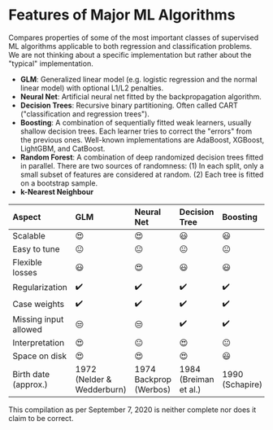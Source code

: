 # Features of Major ML Algorithms

Compares properties of some of the most important classes of supervised ML algorithms applicable to both regression and classification problems. We are not thinking about a specific implementation but rather about the "typical" implementation.

- **GLM**: Generalized linear model (e.g. logistic regression and the normal linear model) with optional L1/L2 penalties.
- **Neural Net**: Artificial neural net fitted by the backpropagation algorithm.
- **Decision Trees**: Recursive binary partitioning. Often called CART ("classification and regression trees").
- **Boosting**: A combination of sequentially fitted weak learners, usually shallow decision trees. Each learner tries to correct the "errors" from the previous ones. Well-known implementations are AdaBoost, XGBoost, LightGBM, and CatBoost.
- **Random Forest**: A combination of deep randomized decision trees fitted in parallel. There are two sources of randomness: (1) In each split, only a small subset of features are considered at random. (2) Each tree is fitted on a bootstrap sample.
- **k-Nearest Neighbour**

Aspect                | GLM                        | Neural Net             | Decision Tree      | Boosting           | Random Forest      | k-Nearest Neighbour
:------------         | :-------------             | :-------------         | :-------------     | :-------------     | :-------------     | :-------------
Scalable              | :heart_eyes:               | :heart_eyes:           | :smiley:           | :smiley:           | :neutral_face:     | :unamused:
Easy to tune          | :neutral_face:             | :neutral_face:         | :neutral_face:     | :neutral_face:     | :smiley:           | :neutral_face:
Flexible losses       | :smiley:                   | :heart_eyes:           | :smiley:           | :smiley:           | :neutral_face:     | :neutral_face:
Regularization        | :heavy_check_mark:         | :heavy_check_mark:     | :heavy_check_mark: | :heavy_check_mark: | :heavy_check_mark: | :heavy_check_mark:
Case weights          | :heavy_check_mark:         | :heavy_check_mark:     | :heavy_check_mark: | :heavy_check_mark: | :heavy_check_mark: | :heavy_check_mark:
Missing input allowed | :unamused:                 | :unamused:             | :heavy_check_mark: | :heavy_check_mark: | :unamused:         | :unamused:
Interpretation        | :heart_eyes:               | :neutral_face:         | :heart_eyes:       | :neutral_face:     | :neutral_face:     | :neutral_face:
Space on disk         | :heart_eyes:               | :heart_eyes:           | :heart_eyes:       | :smiley:           | :unamused:         | :unamused:
Birth date (approx.)  | 1972 (Nelder & Wedderburn) | 1974 Backprop (Werbos) | 1984 (Breiman et al.)    | 1990 (Schapire)    | 2001 (Breiman)     | 1951 (Fix & Hodges)

This compilation as per September 7, 2020 is neither complete nor does it claim to be correct.

